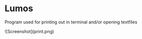# Lumos
<p>Program used for printing out in terminal and/or opening textfiles <p/>
![Screenshot](print.png)